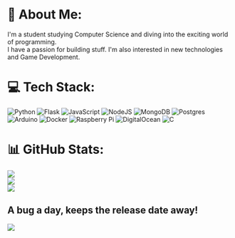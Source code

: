 # 💫 About Me:
I'm a student studying Computer Science and diving into the exciting world of programming.<br>I have a passion for building stuff. I'm also interested in new technologies and Game Development.


# 💻 Tech Stack:
![Python](https://img.shields.io/badge/python-3670A0?style=for-the-badge&logo=python&logoColor=ffdd54) ![Flask](https://img.shields.io/badge/flask-%23000.svg?style=for-the-badge&logo=flask&logoColor=white) ![JavaScript](https://img.shields.io/badge/javascript-%23323330.svg?style=for-the-badge&logo=javascript&logoColor=%23F7DF1E) ![NodeJS](https://img.shields.io/badge/node.js-6DA55F?style=for-the-badge&logo=node.js&logoColor=white) ![MongoDB](https://img.shields.io/badge/MongoDB-%234ea94b.svg?style=for-the-badge&logo=mongodb&logoColor=white) ![Postgres](https://img.shields.io/badge/postgres-%23316192.svg?style=for-the-badge&logo=postgresql&logoColor=white) ![Arduino](https://img.shields.io/badge/-Arduino-00979D?style=for-the-badge&logo=Arduino&logoColor=white) ![Docker](https://img.shields.io/badge/docker-%230db7ed.svg?style=for-the-badge&logo=docker&logoColor=white) ![Raspberry Pi](https://img.shields.io/badge/-RaspberryPi-C51A4A?style=for-the-badge&logo=Raspberry-Pi) ![DigitalOcean](https://img.shields.io/badge/DigitalOcean-%230167ff.svg?style=for-the-badge&logo=digitalOcean&logoColor=white) ![C](https://img.shields.io/badge/c-%2300599C.svg?style=for-the-badge&logo=c&logoColor=white)
# 📊 GitHub Stats:
![](https://github-readme-stats.vercel.app/api?username=beastxbolt&theme=dark&hide_border=false&include_all_commits=false&count_private=false)<br/>
![](https://github-readme-streak-stats.herokuapp.com/?user=beastxbolt&theme=dark&hide_border=false)<br/>
![](https://github-readme-stats.vercel.app/api/top-langs/?username=beastxbolt&theme=dark&hide_border=false&include_all_commits=false&count_private=false&layout=compact)

A bug a day, keeps the release date away!
---
[![](https://visitcount.itsvg.in/api?id=beastxbolt&icon=0&color=0)](https://visitcount.itsvg.in)
